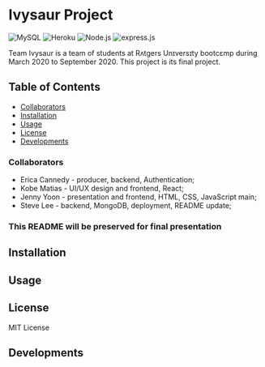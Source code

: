 # Ivysaur Project
![MySQL](https://img.shields.io/static/v1?label=SQL&message=MySQL&color=4479a1)
![Heroku](https://img.shields.io/static/v1?label=heroku&message=deployed&color=430098)
![Node.js](https://img.shields.io/static/v1?label=Node.&message=js&color=68a063)
![express.js](https://img.shields.io/static/v1?label=express&message=.js&color=68a063)

Team Ivysaur is a team of students at Rʌtgers Unɪversɪty bootcɛmp during March 2020 to September 2020. This project is its final project. 

## Table of Contents 

* [Collaborators](#Collaborators)
* [Installation](#Installation)
* [Usage](#Usage)
* [License](#License)
* [Developments](#Developments)

### Collaborators 
* Erica Cannedy - producer, backend, Authentication;
* Kobe Matias - UI/UX design and frontend, React;
* Jenny Yoon - presentation and frontend, HTML, CSS, JavaScript main;
* Steve Lee - backend, MongoDB, deployment, README update;

### This README will be preserved for final presentation 

## Installation 

## Usage 

## License
MIT License

## Developments